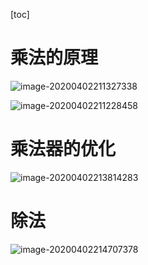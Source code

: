 [toc]

# 乘法的原理

![image-20200402211327338](/Users/chenyansong/Documents/note/images/computermk/image-20200402211327338.png)

![image-20200402211228458](/Users/chenyansong/Documents/note/images/computermk/image-20200402211228458.png)



# 乘法器的优化

![image-20200402213814283](/Users/chenyansong/Documents/note/images/computermk/image-20200402213814283.png)



# 除法

![image-20200402214707378](/Users/chenyansong/Documents/note/images/computermk/image-20200402214707378.png)
